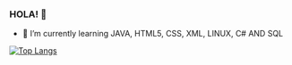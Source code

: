 ### HOLA! 👋

<!--
**slimm1/slimm1** is a ✨ _special_ ✨ repository because its `README.md` (this file) appears on your GitHub profile.

Here are some ideas to get you started:

- 🔭 I’m currently working on ...
- 🌱 I’m currently learning ...
- 👯 I’m looking to collaborate on ...
- 🤔 I’m looking for help with ...
- 💬 Ask me about ...
- 📫 How to reach me: ...
- 😄 Pronouns: ...
- ⚡ Fun fact: ...
-->
- 🌱 I’m currently learning JAVA, HTML5, CSS, XML, LINUX, C# AND SQL

 <!-- ![Anurag's GitHub stats](https://github-readme-stats.vercel.app/api?username=slimm1&layout=compact&theme=radical)-->
  [![Top Langs](https://github-readme-stats.vercel.app/api/top-langs/?username=slimm1&layout=compact&theme=radical)](https://github.com/anuraghazra/github-readme-stats)


